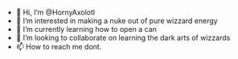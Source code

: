 - 👋 Hi, I’m @HornyAxolotl
- 👀 I’m interested in making a nuke out of pure wizzard energy
- 🌱 I’m currently learning how to open a can
- 💞️ I’m looking to collaborate on learning the dark arts of wizzards
- 📫 How to reach me dont.

<!---
HornyAxolotl/HornyAxolotl is a ✨ special ✨ repository because its `README.md` (this file) appears on your GitHub profile.
You can click the Preview link to take a look at your changes.
--->
